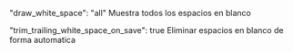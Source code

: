 "draw_white_space": "all"
Muestra todos los espacios en blanco

"trim_trailing_white_space_on_save": true
Eliminar espacios en blanco de forma automatica